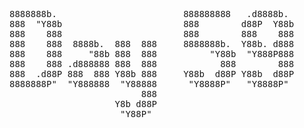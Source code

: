<pre>
8888888b.                        888888888   .d8888b.  
888  "Y88b                       888        d88P  Y88b 
888    888                       888        888    888 
888    888  8888b.  888  888     8888888b.  Y88b. d888 
888    888     "88b 888  888          "Y88b  "Y888P888 
888    888 .d888888 888  888            888        888 
888  .d88P 888  888 Y88b 888     Y88b  d88P Y88b  d88P 
8888888P"  "Y888888  "Y88888      "Y8888P"   "Y8888P"  
                         888                           
                    Y8b d88P                           
                     "Y88P"                            
</pre>